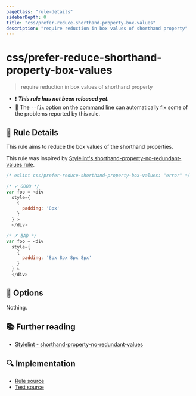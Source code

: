 ```yaml
---
pageClass: "rule-details"
sidebarDepth: 0
title: "css/prefer-reduce-shorthand-property-box-values"
description: "require reduction in box values of shorthand property"
---
```

# css/prefer-reduce-shorthand-property-box-values

> require reduction in box values of shorthand property

- :exclamation: <badge text="This rule has not been released yet." vertical="middle" type="error"> ***This rule has not been released yet.*** </badge>
- :wrench: The `--fix` option on the [command line](https://eslint.org/docs/user-guide/command-line-interface#fixing-problems) can automatically fix some of the problems reported by this rule.

## :book: Rule Details

This rule aims to reduce the box values of the shorthand properties.

This rule was inspired by [Stylelint's shorthand-property-no-redundant-values rule](https://stylelint.io/user-guide/rules/list/shorthand-property-no-redundant-values/).

<eslint-code-block fix>

```js
/* eslint css/prefer-reduce-shorthand-property-box-values: "error" */

/* ✓ GOOD */
var foo = <div
  style={
    {
      padding: '8px'
    }
  } >
  </div>

/* ✗ BAD */
var foo = <div
  style={
    {
      padding: '8px 8px 8px 8px'
    }
  } >
  </div>
```

</eslint-code-block>

## :wrench: Options

Nothing.

## :books: Further reading

- [Stylelint - shorthand-property-no-redundant-values]

[Stylelint - shorthand-property-no-redundant-values]: https://stylelint.io/user-guide/rules/list/shorthand-property-no-redundant-values/

## :mag: Implementation

- [Rule source](https://github.com/ota-meshi/eslint-plugin-css/blob/main/lib/rules/prefer-reduce-shorthand-property-box-values.ts)
- [Test source](https://github.com/ota-meshi/eslint-plugin-css/blob/main/tests/lib/rules/prefer-reduce-shorthand-property-box-values.ts)
